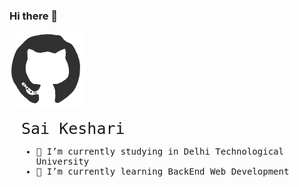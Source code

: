 ### Hi there 👋

<div>
    <div style="float: left;">
    <img src="https://github.com/saikeshari/saikeshari/blob/main/github.gif" height="120" width="120">
</div>
    <div style="float: left;padding-top: 17px;
    float: left;
    padding-left: 19px;
    font-family: monospace;">
    <span style="font-size: 25px;">Sai Keshari</span>
<div>
    <ul>
      <li>🔭 I’m currently studying in Delhi Technological University</li>
      <li>🌱 I’m currently learning BackEnd Web Development</li>
    </ul>
        </div>
      </div>
      
  </div>
<!--
**saikeshari/saikeshari** is a ✨ _special_ ✨ repository because its `README.md` (this file) appears on your GitHub profile.

Here are some ideas to get you started:

- 🔭 I’m currently studying in Delhi Technological University
- 🌱 I’m currently learning ...
- 👯 I’m looking to collaborate on ...
- 🤔 I’m looking for help with ...
- 💬 Ask me about ...
- 📫 How to reach me: ...
- 😄 Pronouns: ...
- ⚡ Fun fact: ...
-->
